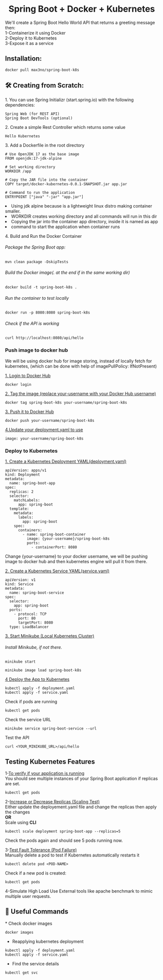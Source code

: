 <h1 align="center" id="title">Spring Boot + Docker + Kubernetes</h1>

<p id="description">We'll create a Spring Boot Hello World API that returns a greeting message then:
</br>1-Containerize it using Docker
</br>2-Deploy it to Kubernetes  
</br>3-Expose it as a service</p>

<h2>Installation:</h2>

```
docker pull max3no/spring-boot-k8s
```

<h2>🛠️ Creating from Scratch:</h2>
<p>1. You can use Spring Initializr (start.spring.io) with the following dependencies:</p>

```
Spring Web (for REST API) 
Spring Boot DevTools (optional)
```

<p>2. Create a simple Rest Controller which returns some value</p>

```
Hello Kubernetes
```
<p>3. Add a Dockerfile in the root directory</p>

```
# Use OpenJDK 17 as the base image 
FROM openjdk:17-jdk-alpine  

# Set working directory 
WORKDIR /app
  
# Copy the JAR file into the container 
COPY target/docker-kubernetes-0.0.1-SNAPSHOT.jar app.jar  

# Command to run the application 
ENTRYPOINT ["java" "-jar" "app.jar"]
```
<li>Using jdk alpine because is a lightweight linux distro making container smaller.</li>
<li>WORKDIR creates working directory and all commands will run in this dir</li>
<li>Copying the jar into the container app directory, inside it is named as app</li>
<li>command to start the application when container runs</li>

<p>4. Build and Run the Docker Container</p>
<h6>Package the Spring Boot app:</h6>

```
mvn clean package -DskipTests
```

<h6>Build the Docker image(. at the end if in the same working dir)</h6>

```
docker build -t spring-boot-k8s .
```

<h6>Run the container to test locally</h6>

```
docker run -p 8080:8080 spring-boot-k8s
```

<h6>Check if the API is working</h6>

```
curl http://localhost:8080/api/hello
```

<h3>Push image to docker hub</h3>
We will be using docker hub for image storing, instead of locally fetch for kubernetes,
(which can be done with help of imagePullPolicy: IfNotPresent)

<p><u>1. Login to Docker Hub</u></p>

```
docker login
```
<p><u>2. Tag the image (replace your-username with your Docker Hub username)</u></p>

```
docker tag spring-boot-k8s your-username/spring-boot-k8s
```
<p><u>3. Push it to Docker Hub</u></p>

```
docker push your-username/spring-boot-k8s
```
<p><u>4.Update your deployment.yaml to use</u></p>

```
image: your-username/spring-boot-k8s
```


<h3>Deploy to Kubernetes</h3>
<p><u>1. Create a Kubernetes Deployment YAML(deployment.yaml)</u></p>

```
apiVersion: apps/v1
kind: Deployment
metadata:
  name: spring-boot-app
spec:
  replicas: 2
  selector:
    matchLabels:
      app: spring-boot
  template:
    metadata:
      labels:
        app: spring-boot
    spec:
      containers:
        - name: spring-boot-container
          image: {your-username}/spring-boot-k8s
          ports:
            - containerPort: 8080

```
Change {your-username} to your docker username, we will be pushing image to docker hub
and then kubernetes engine will pull it from there.

<p><u>2. Create a Kubernetes Service YAML(service.yaml)</u></p>

```
apiVersion: v1
kind: Service
metadata:
  name: spring-boot-service
spec:
  selector:
    app: spring-boot
  ports:
    - protocol: TCP
      port: 80
      targetPort: 8080
  type: LoadBalancer
```

<p><u>3. Start Minikube (Local Kubernetes Cluster)</u></p>
<h6>Install Minikube, if not there.</h6>

```
minikube start
```

```
minikube image load spring-boot-k8s
```

<p><u>4 Deploy the App to Kubernetes</u></p>

```
kubectl apply -f deployment.yaml
kubectl apply -f service.yaml
```

Check if pods are running

```
kubectl get pods
```

Check the service URL

```
minikube service spring-boot-service --url
```

Test the API
```
curl <YOUR_MINIKUBE_URL>/api/hello

```


<h2>Testing Kubernetes Features</h2>

1-<u>To verify if your application is running</u>  
You should see multiple instances of your Spring Boot application if replicas are set.

```
kubectl get pods
```

2-<u>Increase or Decrease Replicas (Scaling Test)</u>  
Either update the deployement.yaml file and change the replicas then apply the changes   
<b>OR</b>  
Scale using **CLI**

````
kubectl scale deployment spring-boot-app --replicas=5
````
Check the pods again and should see 5 pods running now.

3-<u>Test Fault Tolerance (Pod Failure)</u>  
Manually delete a pod to test if Kubernetes automatically restarts it
````
kubectl delete pod <POD-NAME>
````

Check if a new pod is created:
````
kubectl get pods
````
4-Simulate High Load
Use External tools like apache benchmark to mimic multiple user requests.

<h2>🧐 Useful Commands</h2>
*   Check docker images

````
docker images
````

*  Reapplying kubernetes deployment

````
kubectl apply -f deployment.yaml
kubectl apply -f service.yaml
````


*  Find the service details

````
kubectl get svc
````